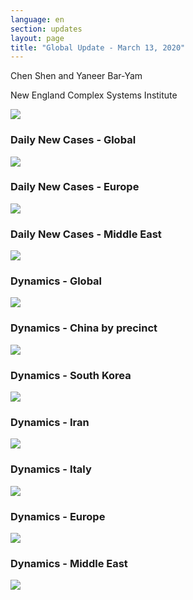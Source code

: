 ```yaml
---
language: en
section: updates
layout: page
title: "Global Update - March 13, 2020"
---
```


Chen Shen and Yaneer Bar-Yam

New England Complex Systems Institute

![](/media/5e6cd25a67c4550b304e6398_3_13_summary.png)

### Daily New Cases - Global

![](/media/5e6cd25aee8a453b2b124537_Intl_3_13.png)

### Daily New Cases - Europe

![](/media/5e6cd25ba9157b2fc9bbcca1_Intl_3_13a.png)

### Daily New Cases - Middle East

![](/media/5e6cd25bee8a456b42124538_Intl_3_13b.png)

### Dynamics - Global

![](/media/5e6cd25b4515887f236f409e_Global_3_13.png)

### Dynamics - China by precinct

![](/media/5e6cd25b7cd89a9c0910f08a_China_3_13.png)

### Dynamics - South Korea

![](/media/5e6cd25b67c455f5264e64ef_Korea_3_13.png)

### Dynamics - Iran

![](/media/5e6cd25cee8a45d1fe1245db_Iran_3_13.png)

### Dynamics - Italy

![](/media/5e6cd25b24f1c8a0eb5cf3d2_Italy_3_13.png)

### Dynamics - Europe

![](/media/5e6cd25b1910c3107a50f9f7_EU_3_13.png)

### Dynamics - Middle East

![](/media/5e6cd25ba9157b05a2bbcd15_ME_3_13.png)
